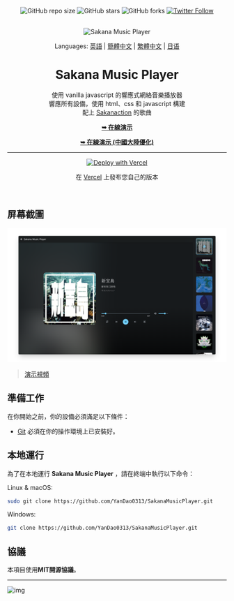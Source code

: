 <div align="center">
  
  ![GitHub repo size](https://img.shields.io/github/repo-size/YanDao0313/SakanaMusicPlayer)
  ![GitHub stars](https://img.shields.io/github/stars/YanDao0313/SakanaMusicPlayer)
  ![GitHub forks](https://img.shields.io/github/forks/YanDao0313/SakanaMusicPlayer?style=social)
  [![Twitter Follow](https://img.shields.io/twitter/follow/yandao0313?style=social)](https://twitter.com/intent/follow?screen_name=yandao0313)

  <br />
  <img src="https://xingqiu-tuchuang-1256524210.cos.ap-shanghai.myqcloud.com/5115/SMP.png" alt="Sakana Music Player">
  <br />

  Languages: [英語](./README.md) | [簡體中文](./README-zh_hans.md) | [繁體中文](./README-zh_hant.md) | [日语](./README-ja.md)

  <h1 align="center">Sakana Music Player</h2>
  
  使用 vanilla javascript 的響應式網絡音樂播放器<br />響應所有設備，使用 html、css 和 javascript 構建<br />配上 [Sakanaction](https://sakanaction.jp/) 的歌曲

  <a href="https://sakana-music-player.vercel.app/"><strong>➥ 在線演示</strong></a>
  
  <a href="https://smp.rth.app/"><strong>➥ 在線演示 (中國大陸優化)</strong></a>
  
  ----------
  
  [![Deploy with Vercel](https://vercel.com/button)](https://vercel.com/new/clone?repository-url=https%3A%2F%2Fgithub.com%2FYanDao0313%2FSakanaMusicPlayer&project-name=SakanaMusicPlayer&repository-name=SakanaMusicPlayer&demo-title=Sakana%20Music%20Player&demo-description=A%20fully%20responsive%20web%20music%20player%20using%20vanilla%20javascript.%20&demo-url=https%3A%2F%2Fsakana-music-player.vercel.app%2F&demo-image=https%3A%2F%2Fxingqiu-tuchuang-1256524210.cos.ap-shanghai.myqcloud.com%2F5115%2F20221128221852.png)
  
  在 [Vercel](https://vercel.com/new/clone?repository-url=https%3A%2F%2Fgithub.com%2FYanDao0313%2FSakanaMusicPlayer&project-name=SakanaMusicPlayer&repository-name=SakanaMusicPlayer&demo-title=Sakana%20Music%20Player&demo-description=A%20fully%20responsive%20web%20music%20player%20using%20vanilla%20javascript.%20&demo-url=https%3A%2F%2Fsakana-music-player.vercel.app%2F&demo-image=https%3A%2F%2Fxingqiu-tuchuang-1256524210.cos.ap-shanghai.myqcloud.com%2F5115%2F20221128221852.png) 上發布您自己的版本

</div>

<br />

## 屏幕截圖

![Sakana Music Player Desktop Demo](./profile_img/screely-1669785889819.png "Desktop Demo")

> [演示視頻](https://youtu.be/izUETrfEoMs)

## 準備工作

在你開始之前，你的設備必須滿足以下條件：

* [Git](https://git-scm.com/downloads "Download Git") 必須在你的操作環境上已安裝好。

## 本地運行

為了在本地運行 **Sakana Music Player** ，請在終端中執行以下命令：

Linux & macOS:

```bash
sudo git clone https://github.com/YanDao0313/SakanaMusicPlayer.git
```

Windows:

```bash
git clone https://github.com/YanDao0313/SakanaMusicPlayer.git
```

## 協議

本項目使用**MIT開源協議**。

----------

![img](https://xingqiu-tuchuang-1256524210.cos.ap-shanghai.myqcloud.com/5115/main_SakanaMusicPlayer.jpeg)